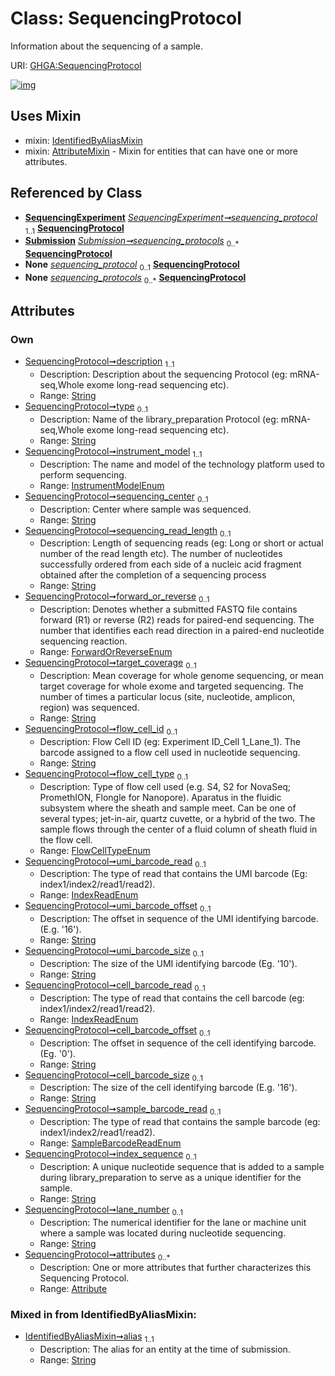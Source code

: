 
# Class: SequencingProtocol


Information about the sequencing of a sample.

URI: [GHGA:SequencingProtocol](https://w3id.org/GHGA/SequencingProtocol)


[![img](https://yuml.me/diagram/nofunky;dir:TB/class/[Submission],[Attribute]<attributes%200..*-++[SequencingProtocol&#124;description:string;type:string%20%3F;instrument_model:InstrumentModelEnum;sequencing_center:string%20%3F;sequencing_read_length:string%20%3F;forward_or_reverse:ForwardOrReverseEnum%20%3F;target_coverage:string%20%3F;flow_cell_id:string%20%3F;flow_cell_type:FlowCellTypeEnum%20%3F;umi_barcode_read:IndexReadEnum%20%3F;umi_barcode_offset:string%20%3F;umi_barcode_size:string%20%3F;cell_barcode_read:IndexReadEnum%20%3F;cell_barcode_offset:string%20%3F;cell_barcode_size:string%20%3F;sample_barcode_read:SampleBarcodeReadEnum%20%3F;index_sequence:string%20%3F;lane_number:string%20%3F;alias:string],[SequencingExperiment]-%20sequencing_protocol%201..1>[SequencingProtocol],[Submission]++-%20sequencing_protocols%200..*>[SequencingProtocol],[SequencingExperiment]-%20sequencing_protocol(i)%200..1>[SequencingProtocol],[Submission]-%20sequencing_protocols(i)%200..*>[SequencingProtocol],[SequencingProtocol]uses%20-.->[IdentifiedByAliasMixin],[SequencingProtocol]uses%20-.->[AttributeMixin],[SequencingExperiment],[IdentifiedByAliasMixin],[AttributeMixin],[Attribute])](https://yuml.me/diagram/nofunky;dir:TB/class/[Submission],[Attribute]<attributes%200..*-++[SequencingProtocol&#124;description:string;type:string%20%3F;instrument_model:InstrumentModelEnum;sequencing_center:string%20%3F;sequencing_read_length:string%20%3F;forward_or_reverse:ForwardOrReverseEnum%20%3F;target_coverage:string%20%3F;flow_cell_id:string%20%3F;flow_cell_type:FlowCellTypeEnum%20%3F;umi_barcode_read:IndexReadEnum%20%3F;umi_barcode_offset:string%20%3F;umi_barcode_size:string%20%3F;cell_barcode_read:IndexReadEnum%20%3F;cell_barcode_offset:string%20%3F;cell_barcode_size:string%20%3F;sample_barcode_read:SampleBarcodeReadEnum%20%3F;index_sequence:string%20%3F;lane_number:string%20%3F;alias:string],[SequencingExperiment]-%20sequencing_protocol%201..1>[SequencingProtocol],[Submission]++-%20sequencing_protocols%200..*>[SequencingProtocol],[SequencingExperiment]-%20sequencing_protocol(i)%200..1>[SequencingProtocol],[Submission]-%20sequencing_protocols(i)%200..*>[SequencingProtocol],[SequencingProtocol]uses%20-.->[IdentifiedByAliasMixin],[SequencingProtocol]uses%20-.->[AttributeMixin],[SequencingExperiment],[IdentifiedByAliasMixin],[AttributeMixin],[Attribute])

## Uses Mixin

 *  mixin: [IdentifiedByAliasMixin](IdentifiedByAliasMixin.md)
 *  mixin: [AttributeMixin](AttributeMixin.md) - Mixin for entities that can have one or more attributes.

## Referenced by Class

 *  **[SequencingExperiment](SequencingExperiment.md)** *[SequencingExperiment➞sequencing_protocol](SequencingExperiment_sequencing_protocol.md)*  <sub>1..1</sub>  **[SequencingProtocol](SequencingProtocol.md)**
 *  **[Submission](Submission.md)** *[Submission➞sequencing_protocols](Submission_sequencing_protocols.md)*  <sub>0..\*</sub>  **[SequencingProtocol](SequencingProtocol.md)**
 *  **None** *[sequencing_protocol](sequencing_protocol.md)*  <sub>0..1</sub>  **[SequencingProtocol](SequencingProtocol.md)**
 *  **None** *[sequencing_protocols](sequencing_protocols.md)*  <sub>0..\*</sub>  **[SequencingProtocol](SequencingProtocol.md)**

## Attributes


### Own

 * [SequencingProtocol➞description](SequencingProtocol_description.md)  <sub>1..1</sub>
     * Description: Description about the sequencing Protocol (eg: mRNA-seq,Whole exome long-read sequencing etc).
     * Range: [String](types/String.md)
 * [SequencingProtocol➞type](SequencingProtocol_type.md)  <sub>0..1</sub>
     * Description: Name of the library_preparation Protocol (eg: mRNA-seq,Whole exome long-read sequencing etc).
     * Range: [String](types/String.md)
 * [SequencingProtocol➞instrument_model](SequencingProtocol_instrument_model.md)  <sub>1..1</sub>
     * Description: The name and model of the technology platform used to perform sequencing.
     * Range: [InstrumentModelEnum](InstrumentModelEnum.md)
 * [SequencingProtocol➞sequencing_center](SequencingProtocol_sequencing_center.md)  <sub>0..1</sub>
     * Description: Center where sample was sequenced.
     * Range: [String](types/String.md)
 * [SequencingProtocol➞sequencing_read_length](SequencingProtocol_sequencing_read_length.md)  <sub>0..1</sub>
     * Description: Length of sequencing reads (eg: Long or short or actual number of the read length etc). The number of nucleotides successfully ordered from each side of a nucleic acid fragment obtained after the completion of a sequencing process
     * Range: [String](types/String.md)
 * [SequencingProtocol➞forward_or_reverse](SequencingProtocol_forward_or_reverse.md)  <sub>0..1</sub>
     * Description: Denotes whether a submitted FASTQ file contains forward (R1) or reverse (R2) reads for paired-end sequencing. The number that identifies each read direction in a paired-end nucleotide sequencing reaction.
     * Range: [ForwardOrReverseEnum](ForwardOrReverseEnum.md)
 * [SequencingProtocol➞target_coverage](SequencingProtocol_target_coverage.md)  <sub>0..1</sub>
     * Description: Mean coverage for whole genome sequencing, or mean target coverage for whole exome and targeted sequencing. The number of times a particular locus (site, nucleotide, amplicon, region) was sequenced.
     * Range: [String](types/String.md)
 * [SequencingProtocol➞flow_cell_id](SequencingProtocol_flow_cell_id.md)  <sub>0..1</sub>
     * Description: Flow Cell ID (eg: Experiment ID_Cell 1_Lane_1). The barcode assigned to a flow cell used in nucleotide sequencing.
     * Range: [String](types/String.md)
 * [SequencingProtocol➞flow_cell_type](SequencingProtocol_flow_cell_type.md)  <sub>0..1</sub>
     * Description: Type of flow cell used (e.g. S4, S2 for NovaSeq; PromethION, Flongle for Nanopore). Aparatus in the fluidic subsystem where the sheath and sample meet. Can be one of several types; jet-in-air, quartz cuvette, or a hybrid of the two. The sample flows through the center of a fluid column of sheath fluid in the flow cell.
     * Range: [FlowCellTypeEnum](FlowCellTypeEnum.md)
 * [SequencingProtocol➞umi_barcode_read](SequencingProtocol_umi_barcode_read.md)  <sub>0..1</sub>
     * Description: The type of read that contains the UMI barcode (Eg: index1/index2/read1/read2).
     * Range: [IndexReadEnum](IndexReadEnum.md)
 * [SequencingProtocol➞umi_barcode_offset](SequencingProtocol_umi_barcode_offset.md)  <sub>0..1</sub>
     * Description: The offset in sequence of the UMI identifying barcode. (E.g. '16').
     * Range: [String](types/String.md)
 * [SequencingProtocol➞umi_barcode_size](SequencingProtocol_umi_barcode_size.md)  <sub>0..1</sub>
     * Description: The size of the UMI identifying barcode (Eg. '10').
     * Range: [String](types/String.md)
 * [SequencingProtocol➞cell_barcode_read](SequencingProtocol_cell_barcode_read.md)  <sub>0..1</sub>
     * Description: The type of read that contains the cell barcode (eg: index1/index2/read1/read2).
     * Range: [IndexReadEnum](IndexReadEnum.md)
 * [SequencingProtocol➞cell_barcode_offset](SequencingProtocol_cell_barcode_offset.md)  <sub>0..1</sub>
     * Description: The offset in sequence of the cell identifying barcode. (Eg. '0').
     * Range: [String](types/String.md)
 * [SequencingProtocol➞cell_barcode_size](SequencingProtocol_cell_barcode_size.md)  <sub>0..1</sub>
     * Description: The size of the cell identifying barcode (E.g. '16').
     * Range: [String](types/String.md)
 * [SequencingProtocol➞sample_barcode_read](SequencingProtocol_sample_barcode_read.md)  <sub>0..1</sub>
     * Description: The type of read that contains the sample barcode (eg: index1/index2/read1/read2).
     * Range: [SampleBarcodeReadEnum](SampleBarcodeReadEnum.md)
 * [SequencingProtocol➞index_sequence](SequencingProtocol_index_sequence.md)  <sub>0..1</sub>
     * Description: A unique nucleotide sequence that is added to a sample during library_preparation to serve as a unique identifier for the sample.
     * Range: [String](types/String.md)
 * [SequencingProtocol➞lane_number](SequencingProtocol_lane_number.md)  <sub>0..1</sub>
     * Description: The numerical identifier for the lane or machine unit where a sample was located during nucleotide sequencing.
     * Range: [String](types/String.md)
 * [SequencingProtocol➞attributes](SequencingProtocol_attributes.md)  <sub>0..\*</sub>
     * Description: One or more attributes that further characterizes this Sequencing Protocol.
     * Range: [Attribute](Attribute.md)

### Mixed in from IdentifiedByAliasMixin:

 * [IdentifiedByAliasMixin➞alias](IdentifiedByAliasMixin_alias.md)  <sub>1..1</sub>
     * Description: The alias for an entity at the time of submission.
     * Range: [String](types/String.md)

